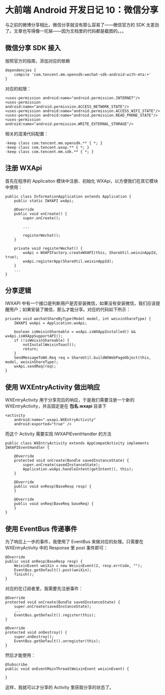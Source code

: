 大前端 Android 开发日记 10：微信分享
===

与之前的微博分享相比，微信分享就没有那么容易了——微信官方的 SDK 太差劲了。文章也写得像一坨屎——因为文档里的代码都是截图的。。。

微信分享 SDK 接入
---

按照官方的指南，添加对应的依赖

```
dependencies {
    compile 'com.tencent.mm.opensdk:wechat-sdk-android-with-mta:+'
}
```

对应的权限：

```
<uses-permission android:name="android.permission.INTERNET"/>
<uses-permission android:name="android.permission.ACCESS_NETWORK_STATE"/>
<uses-permission android:name="android.permission.ACCESS_WIFI_STATE"/>
<uses-permission android:name="android.permission.READ_PHONE_STATE"/>
<uses-permission android:name="android.permission.WRITE_EXTERNAL_STORAGE"/>
```

相关的混淆代码配置：

```
-keep class com.tencent.mm.opensdk.** { *; }
-keep class com.tencent.wxop.** { *; }
-keep class com.tencent.mm.sdk.** { *; }
```

注册 WXApi
---

首先在程序的 Applicaiton 模块中注册、初始化 WXApi，以方便我们在其它模块中使用：

```
public class InformationApplication extends Application {
    public static IWXAPI wxApi;

    @Override
    public void onCreate() {
        super.onCreate();

        ...

        registerWechat();
    }

    private void registerWechat() {
        wxApi = WXAPIFactory.createWXAPI(this, ShareUtil.weixinAppId, true);
        wxApi.registerApp(ShareUtil.weixinAppId);
    }
    ...
}
```

分享逻辑
---

IWXAPI 中有一个接口是判断用户是否安装微信，如果没有安装微信，我们应该提醒用户；如果安装了微信，那么才能分享。对应的代码如下所示：

```
private void wechatShareByType(Model model, int weixinShareType) {
    IWXAPI wxApi = Application.wxApi;

    boolean isWeixinShareable = wxApi.isWXAppInstalled() && wxApi.isWXAppSupportAPI();
    if (!isWeixinShareable) {
        notInstallWeixinToast();
        return;
    }
    SendMessageToWX.Req req = ShareUtil.buildWXWebPageObject(this, model, weixinShareType);
    wxApi.sendReq(req);
}
```

使用 WXEntryActivity 做出响应
---

WXEntryActivity 用于分享完后的响应，于是我们需要注册一个新的 WXEntryActivity，并且固定是在 **包名.wxapi** 目录下

```
<activity
    android:name=".wxapi.WXEntryActivity"
    android:exported="true" />
```

而这个 Activity 需要实现 IWXAPIEventHandler 的方法

```
public class WXEntryActivity extends AppCompatActivity implements IWXAPIEventHandler {

    @Override
    protected void onCreate(Bundle savedInstanceState) {
        super.onCreate(savedInstanceState);
        Application.wxApi.handleIntent(getIntent(), this);
    }

    @Override
    public void onResp(BaseResp resp) {
    }

    @Override
    public void onReq(BaseReq baseReq) {
    }
}
```

使用 EventBus 传递事件
---

为了响应上一步的事件，我使用了 EventBus 来做对应的处理。只需要在 WXEntryActivity 中的 Response 里 post 事件即可：

```
@Override
public void onResp(BaseResp resp) {
    WeixinEvent weiXin = new WeixinEvent(2, resp.errCode, "");
    EventBus.getDefault().post(weiXin);
    finish();
}
```

对应的在订阅者里，我需要先注册事件：

```
@Override
protected void onCreate(Bundle savedInstanceState) {
    super.onCreate(savedInstanceState);
    ...
    EventBus.getDefault().register(this);
}

@Override
protected void onDestroy() {
    super.onDestroy();
    EventBus.getDefault().unregister(this);
}
```

然后才能使用：

```
@Subscribe
public void onEventMainThread(WeixinEvent weixinEvent) {

}
```

这样，我就可以才分享的 Activity 里获取分享的状态了。
